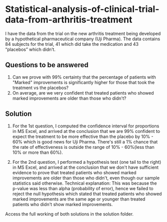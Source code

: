 # Statistical-analysis-of-clinical-trial-data-from-arthritis-treatment

I have the data from the trial on the new arthritis treatment being developed by a hypothetical pharmaceutical company (Uji Pharma). The data contains 84 subjects for the trial, 41 which did take the medication and 43 “placebos” which didn’t.

## Questions to be answered

1. Can we prove with 99% certainty that the percentage of patients with "Marked" improvements is significantly higher for those that took the treatment vs the placebos?
2. On average, are we very confident that treated patients who showed marked improvements are older than those who didn't?

## Solution
1. For the 1st question, I computed the confidence interval for proportions in MS Excel, and arrived at the conclusion that we are 99% confident to expect the treatment to be more 
effective than the placebo by 10% - 60%  which is good news for Uji Pharma. There's still a 1% chance that the rate of effectiveness is outside the range of 10% - 60%(less than 10% or more than 60%).

2. For the 2nd question, I performed a hypothesis test (one tail to the right) in MS Excel, and arrived at the conclusion that we don't have sufficient evidence to prove that treated	patients who showed marked improvements are older than those who didn't, even though our sample statistics said otherwise.
Technical explanation: This was because the p-value was less than alpha (probability of error), hence we failed to reject the null hypothesis which stated that treated patients who showed marked improvements are the same age or younger than treated patients who didn't show marked improvements.

Access the full working of both solutions in the solution folder.



